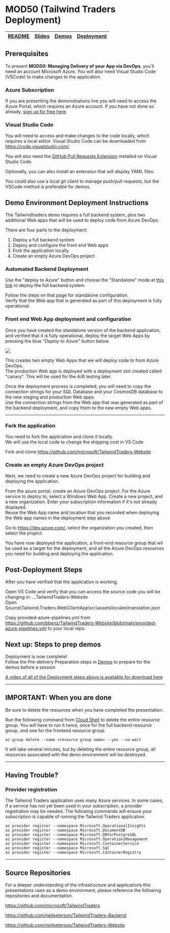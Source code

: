 # MOD50 (Tailwind Traders Deployment)

| [README](/mod50/README.md) | [Slides](/mod50/slides/README.md) | [Demos](/mod50/demos/README.md) | [Deployment](/mod50/deployment/README.md)
|--------|-------|------------|------|

## Prerequisites

To present **MOD50: Managing Delivery of your App via DevOps**, you'll need an account Microsoft Azure.
You will also need Visual Studio Code (VSCode) to make changes to the application.  

### Azure Subscription

If you are presenting the demonstrations live you will need to access the Azure Portal, which requires an Azure account. If you have not done so already, [sign up for free here](https://portal.azure.com).

### Visual Studio Code

You will need to access and make changes to the code locally, which requires a local editor.  Visual Studio Code can be downloaded from https://code.visualstudio.com/.  

You will also need the [GitHub Pull Requests Extension](https://marketplace.visualstudio.com/items?itemName=GitHub.vscode-pull-request-github) installed on Visual Studio Code.

Optionally, you can also install an extension that will display YAML files.  

You could also use a local git client to manage push/pull requests, but the VSCode method is preferable for demos.  

## Demo Environment Deployment Instructions

The Tailwindtraders demo requires a full backend system, plus two additional Web apps that will be used to deploy code from Azure DevOps.

There are four parts to the deployment: 

1) Deploy a full backend system
2) Deploy and configure the front end Web apps
3) Fork the application locally
4) Create an empty Azure DevOps project

### Automated Backend Deployment

Use the "deploy to Azure" button and choose the "Standalone" mode at [this link](https://github.com/microsoft/TailwindTraders-Website/tree/main/Source/Tailwind.Traders.Web/Standalone) to deploy the full backend system.

Follow the steps on that page for standalone configuration.  
Verify that the Web app that is generated as part of this deployment is fully operational.  

### Front end Web App deployment and configuration

Once you have created the standalone version of the backend application, and verified that it is fully operational, deploy the target Web Apps by pressing the blue "*Deploy to Azure*" button below.


<a href="https://portal.azure.com/#create/Microsoft.Template/uri/https%3A%2F%2Fraw.githubusercontent.com%2Fbbenz%2Fbrian-templates%2Fmain%2Fapp-service%2Fazuredeploy.json" target="_blank">
    <img src="http://azuredeploy.net/deploybutton.png"/>
</a>

This creates two empty Web Apps that we will deploy code to from Azure DevOps.  
The production Web app is deployed with a deployment slot created called "canary".  This will be used for the A/B testing later.

Once the deployment process is completed, you will need to copy the connection strings for your SQL Database and your CosmosDB database to the new staging and production Web apps.  
Use the connection strings from the Web app that was generated as part of the backend deployment, and copy them to the new empty Web apps.

---

### Fork the application

You need to fork the application and clone it locally.  
We will use the local code to change the shipping cost in VS Code

Fork and clone https://github.com/microsoft/TailwindTraders-Website


### Create an empty Azure DevOps project

Next, we need to create a new Azure DevOps project for building and deploying the application.  

From the azure portal, create an Azure DevOps project.
For the Azure service to deploy to, select a Windows Web App.
Create a new project, and a new organization.  Enter your subscription information if it's not already displayed.  
Reuse the Web App name and location that you recorded when deploying the Web app names in the deployment step above

Go to https://dev.azure.com/, select the organization you created, then select the project.  

You have now deployed the application, a front-end resource group that wil be used as a target for the deployment, and all the Azure DevOps resources you need for building and deploying the application.   


## Post-Deployment Steps

After you have verified that the application is working, 

Open VS Code and verify that you can access the source code you will be changing in:
...TailwindTraders-Website\
Open Source\Tailwind.Traders.Web\ClientApp\src\assets\locales\translation.json

Copy provided-azure-pipelines.yml from https://github.com/bbenz/TailwindTraders-Website/blob/main/provided-azure-pipelines.yml to your local repo.

## Next up: Steps to prep demos

Deployment is now complete!  
Follow the Pre-delivery Preparation steps in [Demos](/mod50/demos/README.md) to prepare for the demos before a session


[A video of all of the Deployment steps above is available for download here](https://globaleventcdn.blob.core.windows.net/assets/mod/mod50/video/mod50directorscutTTT-2019-10-07%20-%20Copy.mp4)

---

## **IMPORTANT:** When you are done

Be sure to delete the resources when you have completed the presentation.

Run the following command from [Cloud Shell](https://shell.azure.com) to delete the entire resource group.  You will have to run it twice, once for the full backend resource group, and one for the frontend resource group.

``` az cli
az group delete --name <resource group name> --yes --no-wait
```

It will take several minutes, but by deleting the entire resource group, all resources associated with the demo environment will be destroyed.

---

## Having Trouble?

### Provider registration

The Tailwind Traders application uses many Azure services. In some cases, if a service has not yet been used in your subscription, a provider registration may be needed. The following commands will ensure your subscription is capable of running the Tailwind Traders application.

``` az cli
az provider register --namespace Microsoft.OperationalInsights
az provider register --namespace Microsoft.DocumentDB
az provider register --namespace Microsoft.DBforPostgreSQL
az provider register --namespace Microsoft.OperationsManagement
az provider register --namespace Microsoft.ContainerService
az provider register --namespace Microsoft.Sql
az provider register --namespace Microsoft.ContainerRegistry
```

---

## Source Repositories

For a deeper understanding of the infrastructure and applications this presentations uses as a demo environment, please reference the following repositories and documentation.

https://github.com/microsoft/TailwindTraders

https://github.com/neilpeterson/TailwindTraders-Backend

https://github.com/neilpeterson/TailwindTraders-Website

